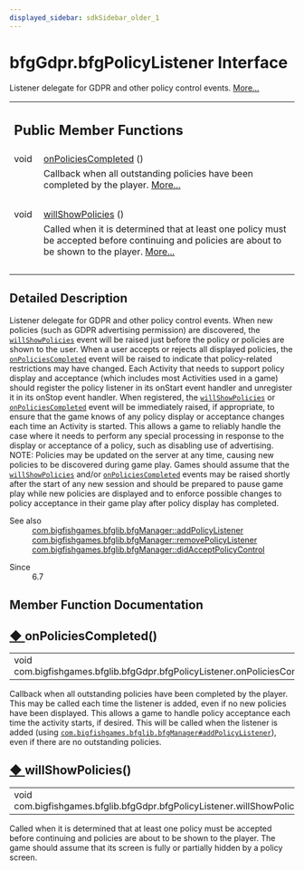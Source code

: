 ```yaml
---
displayed_sidebar: sdkSidebar_older_1
---
```

# bfgGdpr.bfgPolicyListener Interface 

<div class="contents">Listener delegate for GDPR and other policy control events.    <a href="interfacecom_1_1bigfishgames_1_1bfglib_1_1bfg_gdpr_1_1bfg_policy_listener.html#details">More...</a><table class="memberdecls"><tr class="heading"><td colspan="2"><h2 class="groupheader"><a id="pub-methods" name="pub-methods"></a> Public Member Functions</h2></td></tr><tr class="memitem:af3e45a7650cf3a4c773c16aac34ae013"><td class="memItemLeft" align="right" valign="top">void&#160;</td><td class="memItemRight" valign="bottom"><a class="el" href="interfacecom_1_1bigfishgames_1_1bfglib_1_1bfg_gdpr_1_1bfg_policy_listener.html#af3e45a7650cf3a4c773c16aac34ae013">onPoliciesCompleted</a> ()</td></tr><tr class="memdesc:af3e45a7650cf3a4c773c16aac34ae013"><td class="mdescLeft">&#160;</td><td class="mdescRight">Callback when all outstanding policies have been completed by the player.  <a href="interfacecom_1_1bigfishgames_1_1bfglib_1_1bfg_gdpr_1_1bfg_policy_listener.html#af3e45a7650cf3a4c773c16aac34ae013">More...</a><br /></td></tr><tr class="separator:af3e45a7650cf3a4c773c16aac34ae013"><td class="memSeparator" colspan="2">&#160;</td></tr><tr class="memitem:a54aded1add58db80bf0166d117819f41"><td class="memItemLeft" align="right" valign="top">void&#160;</td><td class="memItemRight" valign="bottom"><a class="el" href="interfacecom_1_1bigfishgames_1_1bfglib_1_1bfg_gdpr_1_1bfg_policy_listener.html#a54aded1add58db80bf0166d117819f41">willShowPolicies</a> ()</td></tr><tr class="memdesc:a54aded1add58db80bf0166d117819f41"><td class="mdescLeft">&#160;</td><td class="mdescRight">Called when it is determined that at least one policy must be accepted before continuing and policies are about to be shown to the player.  <a href="interfacecom_1_1bigfishgames_1_1bfglib_1_1bfg_gdpr_1_1bfg_policy_listener.html#a54aded1add58db80bf0166d117819f41">More...</a><br /></td></tr><tr class="separator:a54aded1add58db80bf0166d117819f41"><td class="memSeparator" colspan="2">&#160;</td></tr></table><a name="details" id="details"></a><h2 class="groupheader">Detailed Description</h2><div class="textblock">Listener delegate for GDPR and other policy control events. When new policies (such as GDPR advertising permission) are discovered, the <code><a class="el" href="interfacecom_1_1bigfishgames_1_1bfglib_1_1bfg_gdpr_1_1bfg_policy_listener.html#a54aded1add58db80bf0166d117819f41">willShowPolicies</a></code> event will be raised just before the policy or policies are shown to the user. When a user accepts or rejects all displayed policies, the <code><a class="el" href="interfacecom_1_1bigfishgames_1_1bfglib_1_1bfg_gdpr_1_1bfg_policy_listener.html#af3e45a7650cf3a4c773c16aac34ae013">onPoliciesCompleted</a></code> event will be raised to indicate that policy-related restrictions may have changed. Each Activity that needs to support policy display and acceptance (which includes most Activities used in a game) should register the policy listener in its onStart event handler and unregister it in its onStop event handler. When registered, the <code><a class="el" href="interfacecom_1_1bigfishgames_1_1bfglib_1_1bfg_gdpr_1_1bfg_policy_listener.html#a54aded1add58db80bf0166d117819f41">willShowPolicies</a></code> or <code><a class="el" href="interfacecom_1_1bigfishgames_1_1bfglib_1_1bfg_gdpr_1_1bfg_policy_listener.html#af3e45a7650cf3a4c773c16aac34ae013">onPoliciesCompleted</a></code> event will be immediately raised, if appropriate, to ensure that the game knows of any policy display or acceptance changes each time an Activity is started. This allows a game to reliably handle the case where it needs to perform any special processing in response to the display or acceptance of a policy, such as disabling use of advertising. NOTE: Policies may be updated on the server at any time, causing new policies to be discovered during game play. Games should assume that the <code><a class="el" href="interfacecom_1_1bigfishgames_1_1bfglib_1_1bfg_gdpr_1_1bfg_policy_listener.html#a54aded1add58db80bf0166d117819f41">willShowPolicies</a></code> and/or <code><a class="el" href="interfacecom_1_1bigfishgames_1_1bfglib_1_1bfg_gdpr_1_1bfg_policy_listener.html#af3e45a7650cf3a4c773c16aac34ae013">onPoliciesCompleted</a></code> events may be raised shortly after the start of any new session and should be prepared to pause game play while new policies are displayed and to enforce possible changes to policy acceptance in their game play after policy display has completed.<dl class="section see"><dt>See also</dt><dd><a class="el" href="classcom_1_1bigfishgames_1_1bfglib_1_1bfg_manager.html#a85cd6824cb1aa19611b4891d3a75c481" title="Registers a listener for policy consent events.">com.bigfishgames.bfglib.bfgManager::addPolicyListener</a></dd><dd><a class="el" href="classcom_1_1bigfishgames_1_1bfglib_1_1bfg_manager.html#a7e529ab2910d94f873c3dad5c51eab4f" title="Removes a listener for policy consent events.">com.bigfishgames.bfglib.bfgManager::removePolicyListener</a></dd><dd><a class="el" href="classcom_1_1bigfishgames_1_1bfglib_1_1bfg_manager.html#a89333d6f7b33bae812d194d211bb5813" title="Determines if a given policy control was accepted.">com.bigfishgames.bfglib.bfgManager::didAcceptPolicyControl</a></dd></dl><dl class="section since"><dt>Since</dt><dd>6.7 </dd></dl></div><h2 class="groupheader">Member Function Documentation</h2><a id="af3e45a7650cf3a4c773c16aac34ae013" name="af3e45a7650cf3a4c773c16aac34ae013"></a><h2 class="memtitle"><span class="permalink"><a href="#af3e45a7650cf3a4c773c16aac34ae013">&#9670;&nbsp;</a></span>onPoliciesCompleted()</h2><div class="memitem"><div class="memproto"><table class="memname"><tr><td class="memname">void com.bigfishgames.bfglib.bfgGdpr.bfgPolicyListener.onPoliciesCompleted </td><td>(</td><td class="paramname"></td><td>)</td><td></td></tr></table></div><div class="memdoc">Callback when all outstanding policies have been completed by the player. This may be called each time the listener is added, even if no new policies have been displayed. This allows a game to handle policy acceptance each time the activity starts, if desired. This will be called when the listener is added (using <code><a class="el" href="classcom_1_1bigfishgames_1_1bfglib_1_1bfg_manager.html#a85cd6824cb1aa19611b4891d3a75c481">com.bigfishgames.bfglib.bfgManager#addPolicyListener</a></code>), even if there are no outstanding policies. </div></div><a id="a54aded1add58db80bf0166d117819f41" name="a54aded1add58db80bf0166d117819f41"></a><h2 class="memtitle"><span class="permalink"><a href="#a54aded1add58db80bf0166d117819f41">&#9670;&nbsp;</a></span>willShowPolicies()</h2><div class="memitem"><div class="memproto"><table class="memname"><tr><td class="memname">void com.bigfishgames.bfglib.bfgGdpr.bfgPolicyListener.willShowPolicies </td><td>(</td><td class="paramname"></td><td>)</td><td></td></tr></table></div><div class="memdoc">Called when it is determined that at least one policy must be accepted before continuing and policies are about to be shown to the player. The game should assume that its screen is fully or partially hidden by a policy screen. </div></div></div> 
